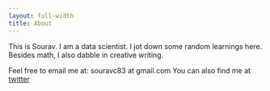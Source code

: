 ```yaml
---
layout: full-width
title: About
---
```


This is Sourav. I am a data scientist. I jot down some random learnings here.
Besides math, I also dabble in creative writing. 

Feel free to email me at: souravc83 at gmail.com
You can also find me at [twitter](https://twitter.com/souravc83)
